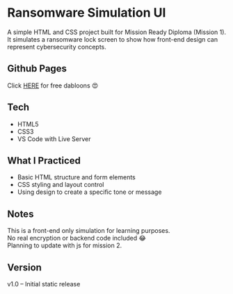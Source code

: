 # Ransomware Simulation UI

A simple HTML and CSS project built for Mission Ready Diploma (Mission 1).  
It simulates a ransomware lock screen to show how front-end design can represent cybersecurity concepts.

## Github Pages
Click [HERE](https://lolipop316.github.io/ransomware-simulation-ui/) for free dabloons 😍

## Tech
- HTML5  
- CSS3
- VS Code with Live Server

## What I Practiced
- Basic HTML structure and form elements  
- CSS styling and layout control  
- Using design to create a specific tone or message

## Notes
This is a front-end only simulation for learning purposes.  
No real encryption or backend code included 😂                                                                           
Planning to update with js for mission 2.

## Version
v1.0 – Initial static release 
